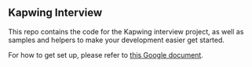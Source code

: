 ## Kapwing Interview

This repo contains the code for the Kapwing interview project, as well as samples and helpers to make your development easier get started.

For how to get set up, please refer to [this Google document](https://docs.google.com/document/d/1f7MpfMQevpiHisR4LlHJLUvprPdp4tepQbx29zW59E0/edit?usp=sharing).

